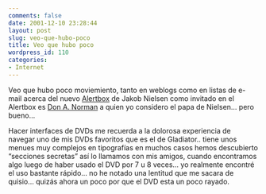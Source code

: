 ```yaml
---
comments: false
date: 2001-12-10 23:28:44
layout: post
slug: veo-que-hubo-poco
title: Veo que hubo poco
wordpress_id: 110
categories:
- Internet
---
```


Veo que hubo poco moviemiento, tanto en weblogs como en listas de e-mail acerca del nuevo [Alertbox](http://www.useit.com/alertbox/20011209.html) de Jakob Nielsen como invitado en el Alertbox es [Don A. Norman](http://www.jnd.org/) a quien yo considero el papa de Nielsen… pero bueno…   

  

Hacer interfaces de DVDs me recuerda a la dolorosa experiencia de navegar uno de mis DVDs favoritos que es el de Gladiator.. tiene unos menues muy complejos en tipografías en muchos casos hemos descubierto “secciones secretas” así lo llamamos con mis amigos, cuando encontramos algo luego de haber usado el DVD por 7 u 8 veces… yo realmente encontré el uso bastante rápido… no he notado una lentitud que me sacara de quisio… quizás ahora un poco por que el DVD esta un poco rayado.




 
